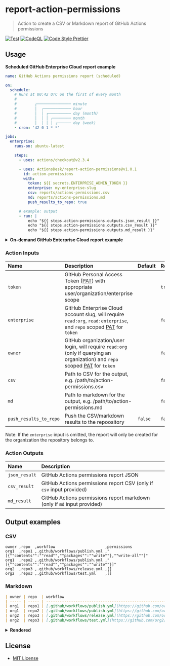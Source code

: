 # report-action-permissions

> Action to create a CSV or Markdown report of GitHub Actions permissions

[![Test](https://github.com/ActionsDesk/report-action-permissions/actions/workflows/test.yml/badge.svg)](https://github.com/ActionsDesk/report-action-permissions/actions/workflows/test.yml) [![CodeQL](https://github.com/ActionsDesk/report-action-permissions/actions/workflows/codeql.yml/badge.svg)](https://github.com/ActionsDesk/report-action-permissions/actions/workflows/codeql.yml) [![Code Style Prettier](https://img.shields.io/badge/Code%20Style-Prettier-ff69b4.svg)](https://github.com/prettier/prettier)

## Usage

**Scheduled GitHub Enterprise Cloud report example**

```yml
name: GitHub Actions permissions report (scheduled)

on:
  schedule:
    # Runs at 00:42 UTC on the first of every month
    #
    #        ┌─────────────── minute
    #        │  ┌──────────── hour
    #        │  │ ┌────────── day (month)
    #        │  │ │ ┌──────── month
    #        │  │ │ │ ┌────── day (week)
    - cron: '42 0 1 * *'

jobs:
  enterprise:
    runs-on: ubuntu-latest

    steps:
      - uses: actions/checkout@v2.3.4

      - uses: ActionsDesk/report-action-permissions@v1.0.1
        id: action-permissions
        with:
          token: ${{ secrets.ENTERPRISE_ADMIN_TOKEN }}
          enterprise: my-enterprise-slug
          csv: reports/actions-permissions.csv
          md: reports/actions-permissions.md
          push_results_to_repo: true

      # example: output
      - run: |
          echo "${{ steps.action-permissions.outputs.json_result }}"
          echo "${{ steps.action-permissions.outputs.csv_result }}"
          echo "${{ steps.action-permissions.outputs.md_result }}"
```

<details>
  <summary><strong>On-demand GitHub Enterprise Cloud report example</strong></summary>

```yml
name: GitHub Actions permissions report

on:
  workflow_dispatch:
    inputs:
      enterprise:
        description: 'GitHub Enterprise Cloud account slug'
        required: true
      csv:
        description: 'Path to CSV for the output, e.g. /path/to/action-permissions.csv'
        default: ''
        required: false
      md:
        description: 'Path to markdown for the output, e.g. /path/to/action-permissions.md'
        default: ''
        required: false
      push_results_to_repo:
        description: Push the CSV/markdown results to the repoository
        default: 'false'
        required: false

jobs:
  enterprise:
    runs-on: ubuntu-latest

    steps:
      - uses: actions/checkout@v2.3.4

      - uses: ActionsDesk/report-action-permissions@v1.0.1
        with:
          token: ${{ secrets.ENTERPRISE_ADMIN_TOKEN }}
          enterprise: ${{ github.event.inputs.enterprise }}
          csv: ${{ github.event.inputs.csv }}
          md: ${{ github.event.inputs.md }}
          push_results_to_repo: ${{ github.event.inputs.push_results_to_repo }}
```

</details>

### Action Inputs

| Name                   | Description                                                                                                                    | Default | Required |
| :--------------------- | :----------------------------------------------------------------------------------------------------------------------------- | :------ | :------- |
| `token`                | GitHub Personal Access Token ([PAT]) with appropriate user/organization/enterprise scope                                       |         | `true`   |
| `enterprise`           | GitHub Enterprise Cloud account slug, will require `read:org`, `read:enterprise`, and `repo` scoped [PAT] for `token`          |         | `false`  |
| `owner`                | GitHub organization/user login, will require `read:org` (only if querying an organization) and `repo` scoped [PAT] for `token` |         | `false`  |
| `csv`                  | Path to CSV for the output, e.g. /path/to/action-permissions.csv                                                               |         | `false`  |
| `md`                   | Path to markdown for the output, e.g. /path/to/action-permissions.md                                                           |         | `false`  |
| `push_results_to_repo` | Push the CSV/markdown results to the repoository                                                                               | `false` | `false`  |

Note: If the `enterprise` input is omitted, the report will only be created for the organization the repository belongs to.

### Action Outputs

| Name          | Description                                                              |
| :------------ | :----------------------------------------------------------------------- |
| `json_result` | GitHub Actions permissions report JSON                                   |
| `csv_result`  | GitHub Actions permissions report CSV (only if `csv` input provided)     |
| `md_result`   | GitHub Actions permissions report markdown (only if `md` input provided) |

## Output examples

### CSV

```csv
owner ,repo  ,workflow                      ,permissions
org1  ,repo1 ,.github/workflows/publish.yml ,"[{""contents"":""read"",""packages"":""write""},""write-all""]"
org1  ,repo2 ,.github/workflows/publish.yml ,"[{""contents"":""read"",""packages"":""write""}]"
org2  ,repo3 ,.github/workflows/release.yml ,[]
org2  ,repo3 ,.github/workflows/test.yml    ,[]
```

### Markdown

```md
| owner | repo  | workflow                                                                                               | permissions                                          |
| ----- | ----- | ------------------------------------------------------------------------------------------------------ | ---------------------------------------------------- |
| org1  | repo1 | [.github/workflows/publish.yml](https://github.com/org1/repo1/blob/HEAD/.github/workflows/publish.yml) | [{"contents":"read","packages":"write"},"write-all"] |
| org1  | repo2 | [.github/workflows/publish.yml](https://github.com/org1/repo2/blob/HEAD/.github/workflows/publish.yml) | [{"contents":"read","packages":"write"}]             |
| org2  | repo3 | [.github/workflows/release.yml](https://github.com/org2/repo3/blob/HEAD/.github/workflows/release.yml) | []                                                   |
| org2  | repo3 | [.github/workflows/test.yml](https://github.com/org2/repo3/blob/HEAD/.github/workflows/test.yml)       | []                                                   |
```

<details>
  <summary><strong>Rendered</strong></summary>

| owner | repo  | workflow                                                                                               | permissions                                          |
| ----- | ----- | ------------------------------------------------------------------------------------------------------ | ---------------------------------------------------- |
| org1  | repo1 | [.github/workflows/publish.yml](https://github.com/org1/repo1/blob/HEAD/.github/workflows/publish.yml) | [{"contents":"read","packages":"write"},"write-all"] |
| org1  | repo2 | [.github/workflows/publish.yml](https://github.com/org1/repo2/blob/HEAD/.github/workflows/publish.yml) | [{"contents":"read","packages":"write"}]             |
| org2  | repo3 | [.github/workflows/release.yml](https://github.com/org2/repo3/blob/HEAD/.github/workflows/release.yml) | []                                                   |
| org2  | repo3 | [.github/workflows/test.yml](https://github.com/org2/repo3/blob/HEAD/.github/workflows/test.yml)       | []                                                   |

</details>

## License

- [MIT License](./license)

[pat]: https://docs.github.com/en/github/authenticating-to-github/creating-a-personal-access-token 'Personal Access Token'
